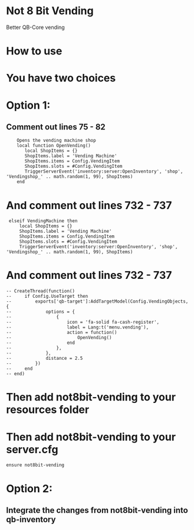 # Not 8 Bit Vending
Better QB-Core vending

# How to use

# You have two choices

# Option 1:
## Comment out lines 75 - 82
```
    Opens the vending machine shop
    local function OpenVending()
       local ShopItems = {}
       ShopItems.label = 'Vending Machine'
       ShopItems.items = Config.VendingItem
       ShopItems.slots = #Config.VendingItem
       TriggerServerEvent('inventory:server:OpenInventory', 'shop', 'Vendingshop_' .. math.random(1, 99), ShopItems)
    end
```
# And comment out lines 732 - 737

```
 elseif VendingMachine then
     local ShopItems = {}
     ShopItems.label = 'Vending Machine'
     ShopItems.items = Config.VendingItem
     ShopItems.slots = #Config.VendingItem
     TriggerServerEvent('inventory:server:OpenInventory', 'shop', 'Vendingshop_' .. math.random(1, 99), ShopItems)
```

# And comment out lines 732 - 737
```
-- CreateThread(function()
--     if Config.UseTarget then
--         exports['qb-target']:AddTargetModel(Config.VendingObjects, {
--             options = {
--                 {
--                     icon = 'fa-solid fa-cash-register',
--                     label = Lang:t('menu.vending'),
--                     action = function()
--                         OpenVending()
--                     end
--                 },
--             },
--             distance = 2.5
--         })
--     end
-- end)
```
# Then add not8bit-vending to your resources folder
# Then add not8bit-vending to your server.cfg
```
ensure not8bit-vending
```

# Option 2:

## Integrate the changes from not8bit-vending into qb-inventory